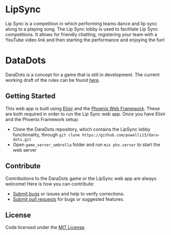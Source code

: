 
# LipSync
Lip Sync is a competition in which performing teams dance and lip sync along to a playing song. The Lip Sync lobby is used to facilitate Lip Sync competitions. It allows for friendly chatting, registering your team with a YouTube video link and then starting the performance and enjoying the fun!

# DataDots
DaraDots is a concept for a game that is still in development. The current working draft of the rules can be found [here](https://github.com/powelli13/dara-dots/blob/master/DaraDots_Rules.md).

## Getting Started
This web app is built using [Elixir](https://elixir-lang.org/) and the [Phoenix Web Framework](https://phoenixframework.org/). These are both required in order to run the Lip Sync web app.
Once you have Elixir and the Phoenix Framework setup:

* Clone the DaraDots repository, which contains the LipSync lobby functionality, through `git clone https://github.com/powelli13/dara-dots.git`
* Open `game_server_umbrella` folder and run `mix phx.server` to start the web server

## Contribute
Contributions to the DaraDots game or the LipSync web app are always welcome! Here is how you can contribute:
* [Submit bugs](https://github.com/powelli13/dara-dots/issues) or issues and help to verify corrections.
* [Submit pull requests](https://github.com/powelli13/dara-dots/pulls) for bugs or suggested features.

## License
Code licensed under the [MIT License](https://github.com/powelli13/dara-dots/blob/master/LICENSE).